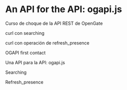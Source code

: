 # An API for the API: ogapi.js
Curso de choque de la API REST de OpenGate

curl con searching

curl con operación de refresh_presence


OGAPI first contact

Una API para la API: ogapi.js

Searching

Refresh_presence
